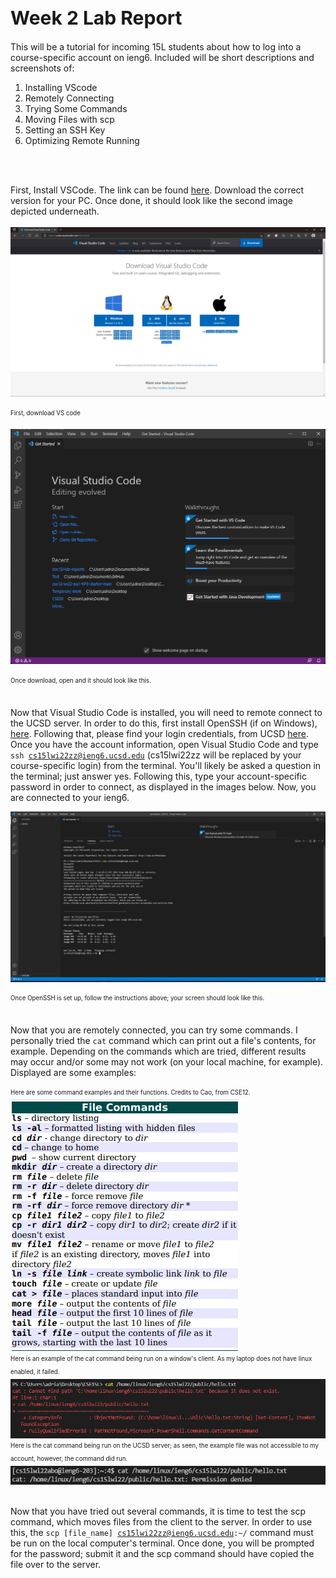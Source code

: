 <h1 style="font-size:30px;">Week 2 Lab Report</h1>

This will be a tutorial for incoming 15L students about how to log into a course-specific account on ieng6. Included will be short descriptions and screenshots of:
1. Installing VScode
2. Remotely Connecting
3. Trying Some Commands
4. Moving Files with scp
5. Setting an SSH Key
6. Optimizing Remote Running

<br>
<br> 

First, Install VSCode. The link can be found <a href="https://code.visualstudio.com/download">here</a>. Download the correct version for your PC. Once done, it should look like the second image depicted underneath. <br>
<br>
<img src="DownloadVSCode.png">


<sub><sup>First, download VS code</sup></sub>

<img src="VisualStudioCode.png">


<sub><sup>Once download, open and it should look like this.</sup></sub>
<br>
<br>

Now that Visual Studio Code is installed, you will need to remote connect to the UCSD server. In order to do this, first install OpenSSH (if on Windows), <a href="https://docs.microsoft.com/en-us/windows-server/administration/openssh/openssh_install_firstuse">here</a>. Following that, please find your login credentials, from UCSD <a href="https://sdacs.ucsd.edu/~icc/index.php">here</a>. Once you have the account information, open Visual Studio Code and type <code>ssh cs15lwi22zz@ieng6.ucsd.edu</code> (cs15lwi22zz will be replaced by your course-specific login) from the terminal. You'll likely be asked a question in the terminal; just answer yes. Following this, type your account-specific password in order to connect, as displayed in the images below. Now, you are connected to your ieng6.

<img src="RemoteConnected.png">


<sub><sup>Once OpenSSH is set up, follow the instructions above; your screen should look like this.</sup></sub>
<br>
<br>

Now that you are remotely connected, you can try some commands. I personally tried the <code>cat</code> command which can print out a file's contents, for example. Depending on the commands which are tried, different results may occur and/or some may not work (on your local machine, for example). Displayed are some examples:


<sub><sup>Here are some command examples and their functions. Credits to Cao, from CSE12.</sup></sub>
<img src="CommandExamples.png">
<br>
<sub><sup>Here is an example of the cat command being run on a window's client. As my laptop does not have linux enabled, it failed.</sup></sub>
<br>
<img src="CatCommandOnClient.png">
<br>
<sub><sup>Here is the cat command being run on the UCSD server; as seen, the example file was not accessible to my account, however, the command did run.</sup></sub>
<br>
<img src="CatCommandOnServer.png">
<br>
<br>

Now that you have tried out several commands, it is time to test the scp command, which moves files from the client to the server. In order to use this, the <code>scp [file_name] cs15lwi22zz@ieng6.ucsd.edu:~/</code> command must be run on the local computer's terminal. Once done, you will be prompted for the password; submit it and the scp command should have copied the file over to the server.
